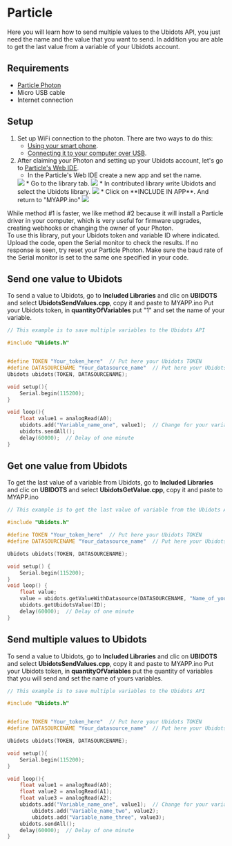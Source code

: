 # Particle

Here you will learn how to send multiple values to the Ubidots API, you just need the name and the value that you want to send. In addition you are able to get the last value from a variable of your Ubidots account.

## Requirements

* [Particle Photon](https://store.particle.io/)
* Micro USB cable
* Internet connection

## Setup

1. Set up WiFi connection to the photon. There are two ways to do this:
    * [Using your smart phone](https://docs.particle.io/guide/getting-started/start/core/).
    * [Connecting it to your computer over USB](https://docs.particle.io/guide/getting-started/connect/core/).
2. After claiming your Photon and setting up your Ubidots account, let's go to [Particle's Web IDE](https://build.particle.io/build).
    * In the Particle's Web IDE create a new app and set the name.
    <img class="imgBody" src ="../images/devices/set_name_myapp.png" />
    * Go to the library tab.
    <img class="imgBody" src ="../images/devices/press_library_button.png" />
    * In contributed library write Ubidots and select the Ubidots library.
    <img class="imgBody" src ="../images/devices/particle_search_library.png" />
    * Click on **INCLUDE IN APP**. And return to "MYAPP.ino"
    <img class="imgBody" src ="../images/devices/particle_finished.png" />

<aside class="notice">
    While method #1 is faster, we like method #2 because it will install a Particle driver in your computer, which is very useful for firmware upgrades, creating webhooks or changing the owner of your Photon.
</aside>
<aside class="notice">
To use this library, put your Ubidots token and variable ID where indicated.
Upload the code, open the Serial monitor to check the results. If no response is seen, try reset your Particle Photon. Make sure the baud rate of the Serial monitor is set to the same one specified in your code.
</aside>


## Send one value to Ubidots

To send a value to Ubidots, go to **Included Libraries** and clic on **UBIDOTS** and select **UbidotsSendValues.cpp**, copy it and paste to MYAPP.ino
Put your Ubidots token, in **quantityOfVariables** put "1" and set the name of your variable.

```c++
// This example is to save multiple variables to the Ubidots API

#include "Ubidots.h"


#define TOKEN "Your_token_here"  // Put here your Ubidots TOKEN
#define DATASOURCENAME "Your_datasource_name"  // Put here your Ubidots datasource name 
Ubidots ubidots(TOKEN, DATASOURCENAME);

void setup(){
    Serial.begin(115200);
}

void loop(){
    float value1 = analogRead(A0); 
    ubidots.add("Variable_name_one", value1);  // Change for your variable name
    ubidots.sendAll();
    delay(60000);  // Delay of one minute
}
```


## Get one value from Ubidots

To get the last value of a variable from Ubidots,  go to **Included Libraries** and clic on **UBIDOTS** and select **UbidotsGetValue.cpp**, copy it and paste to MYAPP.ino

```c++
// This example is to get the last value of variable from the Ubidots API

#include "Ubidots.h"

#define TOKEN "Your_token_here"  // Put here your Ubidots TOKEN
#define DATASOURCENAME "Your_datasource_name"  // Put here your Ubidots datasource name 

Ubidots ubidots(TOKEN, DATASOURCENAME);

void setup() {
    Serial.begin(115200);
}
void loop() {    
    float value;
    value = ubidots.getValueWithDatasource(DATASOURCENAME, "Name_of_your_variable");
    ubidots.getUbidotsValue(ID);
    delay(60000);  // Delay of one minute
}

```

## Send multiple values to Ubidots 

To send a value to Ubidots, go to **Included Libraries** and clic on **UBIDOTS** and select **UbidotsSendValues.cpp**, copy it and paste to MYAPP.ino
Put your Ubidots token, in **quantityOfVariables** put the quantity of variables that you will send and set the name of yours variables.

```c++
// This example is to save multiple variables to the Ubidots API

#include "Ubidots.h"


#define TOKEN "Your_token_here"  // Put here your Ubidots TOKEN
#define DATASOURCENAME "Your_datasource_name"  // Put here your Ubidots datasource name 

Ubidots ubidots(TOKEN, DATASOURCENAME);

void setup(){
    Serial.begin(115200);
}

void loop(){
    float value1 = analogRead(A0);
    float value2 = analogRead(A1);
    float value3 = analogRead(A2); 
    ubidots.add("Variable_name_one", value1);  // Change for your variable name
        ubidots.add("Variable_name_two", value2);
        ubidots.add("Variable_name_three", value3);
    ubidots.sendAll();
    delay(60000);  // Delay of one minute
}
```


